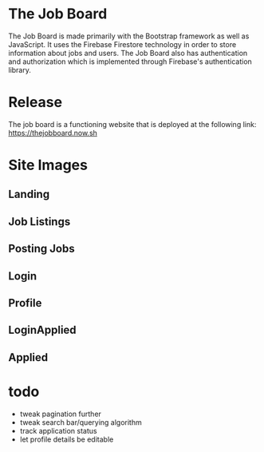 # The Job Board
The Job Board is made primarily with the Bootstrap framework as well as JavaScript.  It uses the Firebase Firestore technology in order to store information about jobs and users.  The Job Board also has authentication and authorization which is implemented through Firebase's authentication library.

# Release
The job board is a functioning website that is deployed at the following link:
https://thejobboard.now.sh

# Site Images

## Landing

## Job Listings

## Posting Jobs

## Login

## Profile

## LoginApplied

## Applied


#

# todo
- tweak pagination further
- tweak search bar/querying algorithm
- track application status
- let profile details be editable
